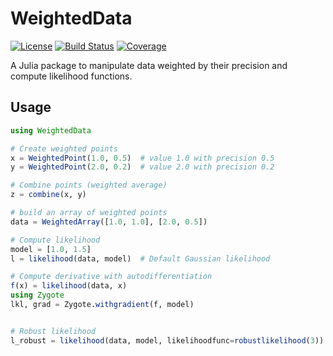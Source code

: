 # WeightedData

[![License][license-img]][license-url] [![Build Status][github-ci-img]][github-ci-url] [![Coverage][codecov-img]][codecov-url]

A Julia package to manipulate data weighted by their precision and compute likelihood functions.

## Usage

```julia
using WeightedData

# Create weighted points
x = WeightedPoint(1.0, 0.5)  # value 1.0 with precision 0.5
y = WeightedPoint(2.0, 0.2)  # value 2.0 with precision 0.2

# Combine points (weighted average)
z = combine(x, y)  

# build an array of weighted points
data = WeightedArray([1.0, 1.0], [2.0, 0.5])

# Compute likelihood
model = [1.0, 1.5]
l = likelihood(data, model)  # Default Gaussian likelihood

# Compute derivative with autodifferentiation
f(x) = likelihood(data, x)
using Zygote
lkl, grad = Zygote.withgradient(f, model)


# Robust likelihood
l_robust = likelihood(data, model, likelihoodfunc=robustlikelihood(3))
```

[license-url]: ./LICENSE.md
[license-img]: http://img.shields.io/badge/license-MIT-brightgreen.svg?style=flat
[github-ci-img]: https://github.com/FerreolS/WeightedData.jl/actions/workflows/CI.yml/badge.svg?branch=master
[github-ci-url]: https://github.com/FerreolS/WeightedData.jl/actions/workflows/CI.yml?query=branch%3Amaster
[codecov-img]: http://codecov.io/github/FerreolS/WeightedData.jl/coverage.svg?branch=master
[codecov-url]: http://codecov.io/github/FerreolS/WeightedData.jl?branch=master